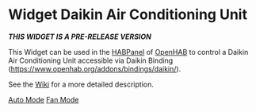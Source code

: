 # Widget Daikin Air Conditioning Unit

**_THIS WIDGET IS A PRE-RELEASE VERSION_**

This Widget can be used in the [HABPanel](https://www.openhab.org/docs/configuration/habpanel.html#designing-dashboard-interfaces-with-habpanel) of [OpenHAB](https://www.openhab.org) to control a Daikin Air Conditioning Unit accessible via Daikin Binding (https://www.openhab.org/addons/bindings/daikin/).

See the [Wiki](https://github.com/vletroye/OpenHAB/wiki/Widget-Daikin-Airco) for a more detailed description.

[Auto Mode](https://i.imgur.com/4qzDawh.png) [Fan Mode](https://i.imgur.com/uoPc37T.png)
